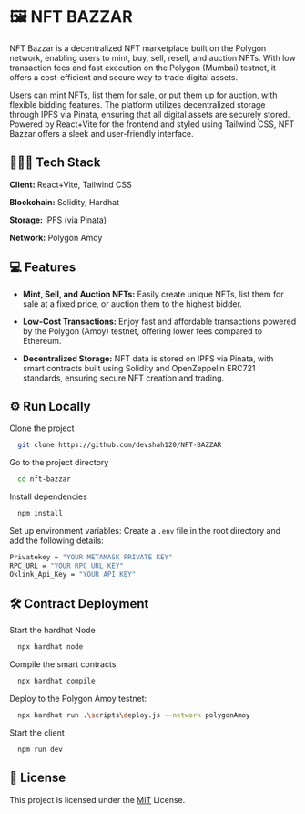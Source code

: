 
# 🖼️ NFT BAZZAR 

NFT Bazzar is a decentralized NFT marketplace built on the Polygon network, enabling users to mint, buy, sell, resell, and auction NFTs. With low transaction fees and fast execution on the Polygon (Mumbai) testnet, it offers a cost-efficient and secure way to trade digital assets.

Users can mint NFTs, list them for sale, or put them up for auction, with flexible bidding features. The platform utilizes decentralized storage through IPFS via Pinata, ensuring that all digital assets are securely stored. Powered by React+Vite for the frontend and styled using Tailwind CSS, NFT Bazzar offers a sleek and user-friendly interface.

## 🧑🏻‍💻 Tech Stack

**Client:** React+Vite, Tailwind CSS

**Blockchain:** Solidity, Hardhat

**Storage:** IPFS (via Pinata)

**Network:** Polygon Amoy



## 💻 Features

- **Mint, Sell, and Auction NFTs:** Easily create unique NFTs, list them for sale at a fixed price, or auction them to the highest bidder.

- **Low-Cost Transactions:** Enjoy fast and affordable transactions powered by the Polygon (Amoy) testnet, offering lower fees compared to Ethereum.

- **Decentralized Storage:** NFT data is stored on IPFS via Pinata, with smart contracts built using Solidity and OpenZeppelin ERC721 standards, ensuring secure NFT creation and trading.




## ⚙️ Run Locally

Clone the project

```bash
  git clone https://github.com/devshah120/NFT-BAZZAR
```

Go to the project directory

```bash
  cd nft-bazzar
```

Install dependencies

```bash
  npm install
```
Set up environment variables: Create a `.env` file in the root directory and add the following details:

```bash
Privatekey = "YOUR METAMASK PRIVATE KEY"
RPC_URL = "YOUR RPC URL KEY"
Oklink_Api_Key = "YOUR API KEY"
```



## 🛠️ Contract Deployment

Start the hardhat Node

```bash
  npx hardhat node
```

Compile the smart contracts

```bash
  npx hardhat compile
```
Deploy to the Polygon Amoy testnet:

```bash
  npx hardhat run .\scripts\deploy.js --network polygonAmoy
```

Start the client

```bash
  npm run dev
```

## 📝 License

This project is licensed under the [MIT](https://choosealicense.com/licenses/mit/) License.

